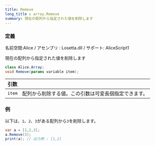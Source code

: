 ```yaml
---
title: Remove
long_title : array.Remove
summary: 現在の配列から指定された値を削除します
---
```

### 定義
名前空間:Alice / アセンブリ : Losetta.dll / サポート: AliceScript1

現在の配列から指定された値を削除します

```cs title="AliceScript"
class Alice.Array;
void Remove(params variable item);
```

|引数| |
|-|-|
|`item`|配列から削除する値。この引数は可変長個指定できます。|


### 例
以下は、`1`、`2`、`3`がある配列から`3`を削除します。

```cs title="AliceScript"
var a = [1,2,3];
a.Remove(3);
print(a); // 出力例 : [1,2]
```
